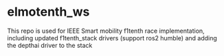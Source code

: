 # elmotenth_ws


This repo is used for IEEE Smart mobility f1tenth race implementation, including updated f1tenth_stack drivers (support ros2 humble) and adding the depthai driver to the stack
